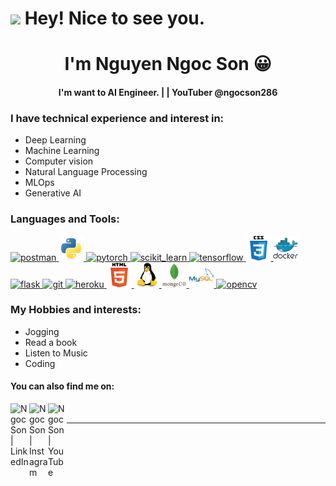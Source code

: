 <h1><img src="https://emojis.slackmojis.com/emojis/images/1531849430/4246/blob-sunglasses.gif?1531849430" width="30"/> Hey! Nice to see you.</h1>
<h1 align="center">I'm Nguyen Ngoc Son 😀</h1>
<h4 align="center">I'm want to AI Engineer. |  | YouTuber @ngocson286</h4>



### I have technical experience and interest in:
* Deep Learning
* Machine Learning
* Computer vision 
* Natural Language Processing
* MLOps
* Generative AI 



<h3 align="left">Languages and Tools:</h3>
<p align="left">
<!-- <a href="https://www.arduino.cc/" target="_blank"> <img src="https://cdn.worldvectorlogo.com/logos/arduino-1.svg" alt="arduino" width="40" height="40"/> </a>
<a href="https://www.gnu.org/software/bash/" target="_blank"> <img src="https://www.vectorlogo.zone/logos/gnu_bash/gnu_bash-icon.svg" alt="bash" width="40" height="40"/> </a>
<a href="https://getbootstrap.com" target="_blank"> <img src="https://raw.githubusercontent.com/devicons/devicon/master/icons/bootstrap/bootstrap-plain-wordmark.svg"alt="bootstrap" width="40" height="40"/></a>--> 
<a href="https://postman.com" target="_blank"> <img src="https://www.vectorlogo.zone/logos/getpostman/getpostman-icon.svg" alt="postman" width="40" height="40"/> </a>
<a href="https://www.python.org" target="_blank"> <img src="https://raw.githubusercontent.com/devicons/devicon/master/icons/python/python-original.svg" alt="python" width="40" height="40"/> </a>
<a href="https://pytorch.org/" target="_blank"> <img src="https://www.vectorlogo.zone/logos/pytorch/pytorch-icon.svg" alt="pytorch" width="40" height="40"/> </a>
<a href="https://scikit-learn.org/" target="_blank"> <img src="https://upload.wikimedia.org/wikipedia/commons/0/05/Scikit_learn_logo_small.svg" alt="scikit_learn" width="40" height="40"/> </a>
<a href="https://www.tensorflow.org" target="_blank"> <img src="https://www.vectorlogo.zone/logos/tensorflow/tensorflow-icon.svg" alt="tensorflow" width="40" height="40"/> </a>
<a href="https://www.w3schools.com/css/" target="_blank"> <img src="https://raw.githubusercontent.com/devicons/devicon/master/icons/css3/css3-original-wordmark.svg" alt="css3" width="40" height="40"/> </a>
<a href="https://www.docker.com/" target="_blank"> <img src="https://raw.githubusercontent.com/devicons/devicon/master/icons/docker/docker-original-wordmark.svg" alt="docker" width="40" height="40"/> </a>
<a href="https://flask.palletsprojects.com/" target="_blank"> <img src="https://encrypted-tbn0.gstatic.com/images?q=tbn:ANd9GcQzARlce-NCUkBl06rCOGp7MbcN1B8ExrBR7Q&s" alt="flask" width="40" height="40"/> </a>
<a href="https://git-scm.com/" target="_blank"> <img src="https://www.vectorlogo.zone/logos/git-scm/git-scm-icon.svg" alt="git" width="40" height="40"/> </a>
<a href="https://heroku.com" target="_blank"> <img src="https://www.vectorlogo.zone/logos/heroku/heroku-icon.svg" alt="heroku" width="40" height="40"/> </a>
<a href="https://www.w3.org/html/" target="_blank"> <img src="https://raw.githubusercontent.com/devicons/devicon/master/icons/html5/html5-original-wordmark.svg" alt="html5" width="40" height="40"/> </a>
<a href="https://www.linux.org/" target="_blank"> <img src="https://raw.githubusercontent.com/devicons/devicon/master/icons/linux/linux-original.svg" alt="linux" width="40" height="40"/> </a>
<a href="https://www.mongodb.com/" target="_blank"> <img src="https://raw.githubusercontent.com/devicons/devicon/master/icons/mongodb/mongodb-original-wordmark.svg" alt="mongodb" width="40" height="40"/> </a>
<a href="https://www.mysql.com/" target="_blank"> <img src="https://raw.githubusercontent.com/devicons/devicon/master/icons/mysql/mysql-original-wordmark.svg" alt="mysql" width="40" height="40"/> </a>
<a href="https://opencv.org/" target="_blank"> <img src="https://www.vectorlogo.zone/logos/opencv/opencv-icon.svg" alt="opencv" width="40" height="40"/> </a>

</p>

### My Hobbies and interests:
* Jogging
* Read a book
* Listen to Music
* Coding



<!-- <hr>

<p><img width="200" src="https:&#x2F;&#x2F;instagram.flwo4-1.fna.fbcdn.net&#x2F;v&#x2F;t51.2885-15&#x2F;sh0.08&#x2F;e35&#x2F;s640x640&#x2F;154299027_702927223737487_3316660563751783251_n.jpg?tp&#x3D;1&amp;_nc_ht&#x3D;instagram.flwo4-1.fna.fbcdn.net&amp;_nc_cat&#x3D;107&amp;_nc_ohc&#x3D;EB4ZbXhG1MIAX_X7uls&amp;oh&#x3D;0f1962630e688514ffc312a6ef83d313&amp;oe&#x3D;60688FC2" /> <img width="200" src="https:&#x2F;&#x2F;instagram.flwo4-1.fna.fbcdn.net&#x2F;v&#x2F;t51.2885-15&#x2F;sh0.08&#x2F;e35&#x2F;s640x640&#x2F;152823526_174537657553375_254380529862366324_n.jpg?tp&#x3D;1&amp;_nc_ht&#x3D;instagram.flwo4-1.fna.fbcdn.net&amp;_nc_cat&#x3D;107&amp;_nc_ohc&#x3D;O6xxL36t11IAX8-25ur&amp;oh&#x3D;6c28c16b56aa43f5bcd0a5cc9384ec28&amp;oe&#x3D;60411750" /> <img width="200" src="https:&#x2F;&#x2F;instagram.flwo4-2.fna.fbcdn.net&#x2F;v&#x2F;t51.2885-15&#x2F;sh0.08&#x2F;e35&#x2F;c149.0.781.781a&#x2F;s640x640&#x2F;152013126_4328412427197138_5736411879368288581_n.jpg?tp&#x3D;1&amp;_nc_ht&#x3D;instagram.flwo4-2.fna.fbcdn.net&amp;_nc_cat&#x3D;106&amp;_nc_ohc&#x3D;8f2IpAlp_OMAX_1scup&amp;oh&#x3D;e58960d73dbe0e8dd5ec0b79bfdadd83&amp;oe&#x3D;6066A23D" /></p>
<p>Above are the last 3 pictures posted by <a href="https://www.instagram.com/c17hawke/" target="_blank"><br>@c17hawke!</a> on Instagram</p>

<hr> -->

#### You can also find me on: 

[<img align="left" alt="NgocSon | LinkedIn" width="30px" src="https://img.icons8.com/color/48/000000/linkedin.png" />][linkedin]
[<img align="left" alt="NgocSon | Instagram" width="30px" src="https://upload.wikimedia.org/wikipedia/commons/thumb/b/b8/2021_Facebook_icon.svg/2048px-2021_Facebook_icon.svg.png" />][Facebook]
[<img align="left" alt="NgocSon | YouTube" width="30px" src="https://www.vectorlogo.zone/logos/youtube/youtube-tile.svg" />][YouTube]
<!--[<img align="left" alt="NgocSon | LeetCode" width="30px" src="https://user-images.githubusercontent.com/36547915/97088991-45da5d00-1652-11eb-900f-80d106540f4f.png" />][LeetCode]
    -->                                                                                                                                                                   

<br>

<hr>

[linkedin]: https://www.linkedin.com/in/286sunsun/
[Facebook]: https://www.facebook.com/286nguyenngocson
[YouTube]: https://www.youtube.com/@ngocson286

<!-- [LeetCode]: https://leetcode.com/entbappy/ -->

<!--## 💰 You can support me if you like my work by Donating
  [![BuyMeACoffee](https://img.shields.io/badge/Buy%20Me%20a%20Coffee-ffdd00?style=for-the-badge&logo=buy-me-a-coffee&logoColor=black)](https://www.buymeacoffee.com/dswithbappy)
-->
<!-- <p align="left"> <img src="https://komarev.com/ghpvc/?username=entbappy&label=Profile%20views&color=0e75b6&style=flat" alt="entbappy" /> </p>

<!-- <p align="left"> <a href="https://github.com/ryo-ma/github-profile-trophy"><img src="https://github-profile-trophy.vercel.app/?username=entbappy" alt="entbappy" /></a> </p> -->


<!--<p><img align="left" src="https://github-readme-stats.vercel.app/api/top-langs?username=entbappy&show_icons=true&locale=en&layout=compact" alt="entbappy" /></p>

<p>&nbsp;<img align="center" src="https://github-readme-stats.vercel.app/api?username=entbappy&show_icons=true&locale=en" alt="entbappy" /></p>

<p><img align="center" src="https://github-readme-streak-stats.herokuapp.com/?user=entbappy&" alt="entbappy" /></p>
-->


